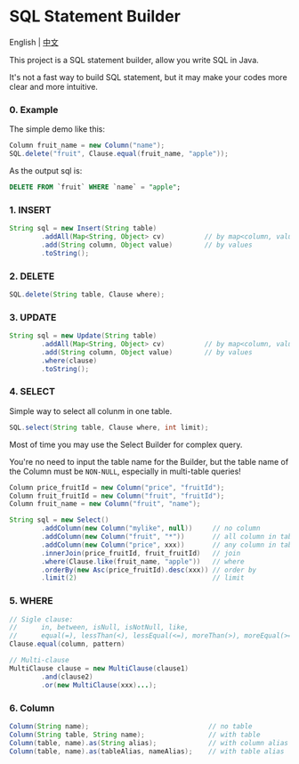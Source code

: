 SQL Statement Builder
===================================

English | [中文](README-CN.md)

This project is a SQL statement builder, allow you write SQL in Java.  

It's not a fast way to build SQL statement, but it may make your codes more clear and more intuitive.

### 0. Example
The simple demo like this:

```java
Column fruit_name = new Column("name");
SQL.delete("fruit", Clause.equal(fruit_name, "apple"));
```
As the output sql is:

```sql
DELETE FROM `fruit` WHERE `name` = "apple";
```

### 1. INSERT
```java
String sql = new Insert(String table)
		.addAll(Map<String, Object> cv)          // by map<column, value>
		.add(String column, Object value)        // by values
		.toString();
```


### 2. DELETE
```java
SQL.delete(String table, Clause where);
```

### 3. UPDATE
```java
String sql = new Update(String table)
		.addAll(Map<String, Object> cv)          // by map<column, value>
		.add(String column, Object value)        // by values
		.where(clause)
		.toString();
```

### 4. SELECT
Simple way to select all colunm in one table.

```java
SQL.select(String table, Clause where, int limit);
```

Most of time you may use the Select Builder for complex query.  

You're no need to input the table name for the Builder, but the table name of the Column must be `NON-NULL`, especially in multi-table queries!

```java
Column price_fruitId = new Column("price", "fruitId");
Column fruit_fruitId = new Column("fruit", "fruitId");
Column fruit_name = new Column("fruit", "name");

String sql = new Select()
		.addColumn(new Column("mylike", null))     // no column
		.addColumn(new Column("fruit", "*"))       // all column in table
		.addColumn(new Column("price", xxx))       // any column in table
		.innerJoin(price_fruitId, fruit_fruitId)   // join
		.where(Clause.like(fruit_name, "apple"))   // where
		.orderBy(new Asc(price_fruitId).desc(xxx)) // order by
		.limit(2)                                  // limit
```

### 5. WHERE
```java
// Sigle clause:
//      in, between, isNull, isNotNull, like,
//      equal(=), lessThan(<), lessEqual(<=), moreThan(>), moreEqual(>=)
Clause.equal(column, pattern)

// Multi-clause
MultiClause clause = new MultiClause(clause1)
		.and(clause2)
		.or(new MultiClause(xxx)...);
```
### 6. Column
```java
Column(String name);                              // no table
Column(String table, String name);                // with table
Column(table, name).as(String alias);             // with column alias
Column(table, name).as(tableAlias, nameAlias);    // with table alias
```
